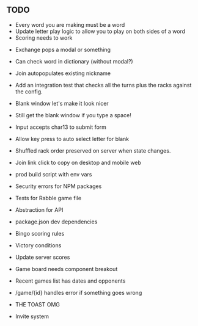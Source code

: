 ## TODO

- Every word you are making must be a word
- Update letter play logic to allow you to play on both sides of a word
- Scoring needs to work

* Exchange pops a modal or something

* Can check word in dictionary (without modal?)

* Join autopopulates existing nickname

* Add an integration test that checks all the turns plus the racks against the config.

* Blank window let's make it look nicer
* Still get the blank window if you type a space!

* Input accepts char13 to submit form
* Allow key press to auto select letter for blank

* Shuffled rack order preserved on server when state changes.
* Join link click to copy on desktop and mobile web

* prod build script with env vars
* Security errors for NPM packages
* Tests for Rabble game file
* Abstraction for API
* package.json dev dependencies

* Bingo scoring rules
* Victory conditions
* Update server scores

* Game board needs component breakout

* Recent games list has dates and opponents
* /game/{id} handles error if something goes wrong

* THE TOAST OMG

* Invite system
